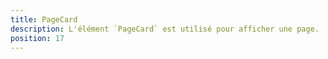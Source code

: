 ```yaml
---
title: PageCard
description: L'élément `PageCard` est utilisé pour afficher une page.
position: 17
---
```


<doc-tabs light>

<doc-tab-item label="API">
<doc-api name="page-card"></doc-api>
</doc-tab-item>

</doc-tabs>
